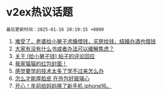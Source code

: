 # v2ex热议话题

`最后更新时间：2025-01-16 20:19:15 +0800`

1. [难受了，老婆给小舅子求婚借钱，买房给钱，结婚办酒也借钱](https://www.v2ex.com/t/1105435)
1. [大家有没有什么书或者办法可以缓解焦虑？](https://www.v2ex.com/t/1105428)
1. [关于 [给小舅子钱] 帖子的评论回应](https://www.v2ex.com/t/1105494)
1. [我家猫猫的红包封面！](https://www.v2ex.com/t/1105467)
1. [感觉要学的技术太多了学不过来怎么办](https://www.v2ex.com/t/1105429)
1. [怎么才能厚脸皮 在外包好玻璃心](https://www.v2ex.com/t/1105453)
1. [开心！年前给妈妈换了新手机 iphone16。](https://www.v2ex.com/t/1105377)

